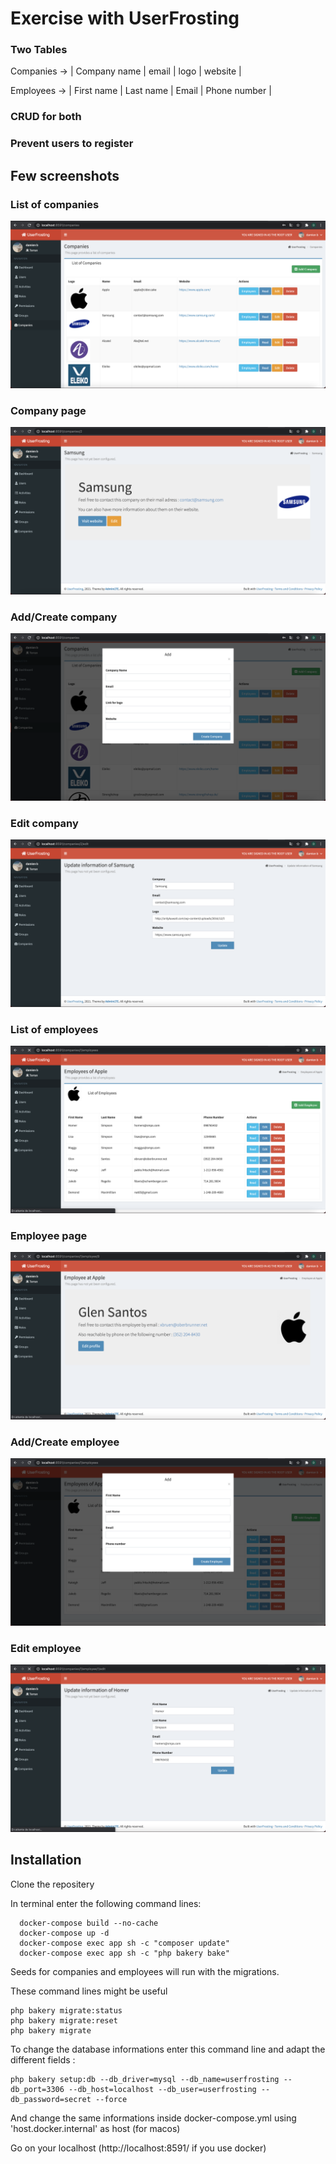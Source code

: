 # Exercise with UserFrosting 

### Two Tables
 Companies -> | Company name | email | logo | website | 

Employees -> | First name | Last name | Email | Phone number | 


### CRUD for both 
### Prevent users to register

## Few screenshots

### List of companies
![List of companies](screenshots/list_companies.png)

### Company page 
![Company page](screenshots/show_company.png)

### Add/Create company
![Add/Create company](screenshots/add_company.png)

### Edit company
![Edit company](screenshots/edit_company.png)

### List of employees
![List of employees](screenshots/list_employees.png)

### Employee page 
![Employee page](screenshots/show_employee.png)

### Add/Create employee
![Add/Create employee](screenshots/add_employee.png)

### Edit employee
![Edit employee](screenshots/edit_employee.png)

## Installation

Clone the repositery 

In terminal enter the following command lines:
```
  docker-compose build --no-cache
  docker-compose up -d
  docker-compose exec app sh -c "composer update"
  docker-compose exec app sh -c "php bakery bake"
```
Seeds for companies and employees will run with the migrations.

These command lines might be useful
```
php bakery migrate:status
php bakery migrate:reset
php bakery migrate
```

To change the database informations enter this command line and adapt the different fields :
```
php bakery setup:db --db_driver=mysql --db_name=userfrosting --db_port=3306 --db_host=localhost --db_user=userfrosting --db_password=secret --force
```
And change the same informations inside docker-compose.yml using 'host.docker.internal' as host (for macos)

Go on your localhost (http://localhost:8591/ if you use docker)

